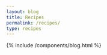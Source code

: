 ```yaml
---
layout: blog
title: Recipes
permalink: /recipes/
type: recipes
---
```


{% include /components/blog.html %}

